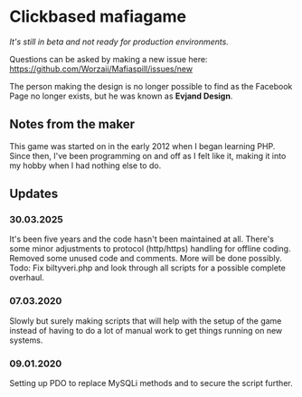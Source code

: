 # Clickbased mafiagame
_It's still in beta and not ready for production environments._

Questions can be asked by making a new issue here: https://github.com/Worzaii/Mafiaspill/issues/new
 
The person making the design is no longer possible to find as the Facebook Page no longer exists, but he was known as **Evjand Design**.

## Notes from the maker
This game was started on in the early 2012 when I began learning PHP. Since then, I've been programming on and off as I felt like it, making it into my hobby when I had nothing else to do.

## Updates

### 30.03.2025
It's been five years and the code hasn't been maintained at all. There's some minor adjustments to protocol (http/https) handling for offline coding. Removed some unused code and comments. More will be done possibly.
Todo: Fix biltyveri.php and look through all scripts for a possible complete overhaul.

### 07.03.2020
Slowly but surely making scripts that will help with the setup of the game instead of having to do a lot of manual work to get things running on new systems.

### 09.01.2020
Setting up PDO to replace MySQLi methods and to secure the script further.
